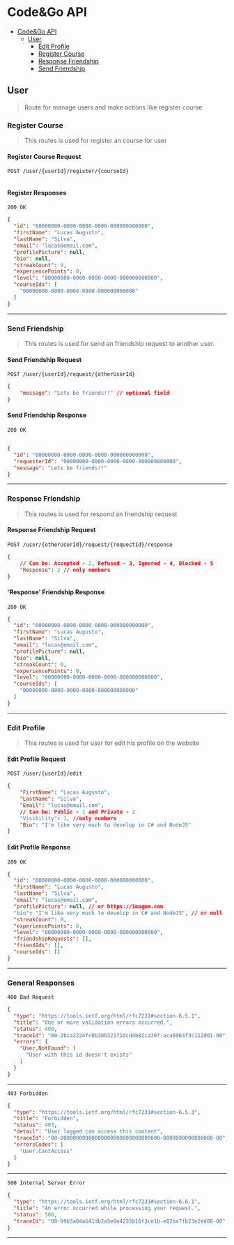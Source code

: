 
# Code&Go API

- [Code&Go API](../../README.md)
  - [User](#user)
    - [Edit Profile](#edit-profile)
    - [Register Course](#register-course)
    - [Response Friendship](#response-friendship)
    - [Send Friendship](#send-friendship)

## User

> Route for manage users and make actions like register course

### Register Course

> This routes is used for register an course for user

#### Register Course Request

```http
POST /user/{userId}/register/{courseId}
```

```json
```

#### Register Responses

```http
200 OK
```

```json
{
  "id": "00000000-0000-0000-0000-000000000000",
  "firstName": "Lucas Augusto",
  "lastName": "Silva",
  "email": "lucas@email.com",
  "profilePicture": null,
  "bio": null,
  "streakCount": 0,
  "experiencePoints": 0,
  "level": "00000000-0000-0000-0000-000000000000",
  "courseIds": [
    "00000000-0000-0000-0000-000000000000"
  ]
}
```

---

### Send Friendship

> This routes is used for send an friendship request to another user.

#### Send Friendship Request

```http
POST /user/{userId}/request/{otherUserId}
```

```json
{
    "message": "Lets be friends!!" // optional field
}
```

#### Send Friendship Response

```http
200 OK
```

```json

{
  "id": "00000000-0000-0000-0000-000000000000",
  "requesterId": "00000000-0000-0000-0000-000000000000",
  "message": "Lets be friends!!"
}
```

---

### Response Friendship

> This routes is used for respond an friendship request

#### Response Friendship Request

```http
POST /user/{otherUserId}/request/{requestId}/response
```

```json
{
    // Can be: Accepted - 2, Refused - 3, Ignored - 4, Blocked - 5
    "Response": 2 // only numbers
}
```

#### 'Response' Friendship Response

```http
200 OK
```

```json
{
  "id": "00000000-0000-0000-0000-000000000000",
  "firstName": "Lucas Augusto",
  "lastName": "Silva",
  "email": "lucas@email.com",
  "profilePicture": null,
  "bio": null,
  "streakCount": 0,
  "experiencePoints": 0,
  "level": "00000000-0000-0000-0000-000000000000",
  "courseIds": [
    "00000000-0000-0000-0000-000000000000"
  ]
}
```

---

### Edit Profile

> This routes is used for user for edit his profile on the website

#### Edit Profile Request

```http
POST /user/{userId}/edit
```

```json
{
    "FirstName": "Lucas Augusto",
    "LastName": "Silva",
    "Email": "lucas@email.com",
    // Can be: Public - 1 and Private - 2
    "Visibility": 1, //only numbers
    "Bio": "I'm like very much to develop in C# and NodeJS"
}
```

#### Edit Profile Response

```http
200 OK
```

```json
{
  "id": "00000000-0000-0000-0000-000000000000",
  "firstName": "Lucas Augusto",
  "lastName": "Silva",
  "email": "lucas@email.com",
  "profilePicture": null, // or https://imagem.com
  "bio": "I'm like very much to develop in C# and NodeJS", // or null
  "streakCount": 0,
  "experiencePoints": 0,
  "level": "00000000-0000-0000-0000-000000000000",
  "friendshipRequests": [],
  "friendIds": [],
  "courseIds": []
}
```

---

### General Responses

```http
400 Bad Request
```

```json
{
  "type": "https://tools.ietf.org/html/rfc7231#section-6.5.1",
  "title": "One or more validation errors occurred.",
  "status": 400,
  "traceId": "00-2bca2224fc0b38b32171dcd4b82ca30f-aca6964f3c112d01-00",
  "errors": {
    "User.NotFound": [
      "User with this id doesn't exists"
    ]
  }
}
```

---

```http
403 Forbidden
```

```json
{
  "type": "https://tools.ietf.org/html/rfc7231#section-6.5.3",
  "title": "Forbidden",
  "status": 403,
  "detail": "User logged can access this content",
  "traceId": "00-00000000000000000000000000000000-0000000000000000-00",
  "errorsCodes": [
    "User.CantAccess"
  ]
}
```

---

```http
500 Internal Server Error
```

```json
{
  "type": "https://tools.ietf.org/html/rfc7231#section-6.6.1",
  "title": "An error occurred while processing your request.",
  "status": 500,
  "traceId": "00-99b3a04a641db2a5e0e4235b16f3ce1b-e02ba7fb23e2ed88-00"
}
```

---
